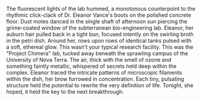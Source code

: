 The fluorescent lights of the lab hummed, a monotonous counterpoint to the rhythmic click-clack of Dr. Eleanor Vance's boots on the polished concrete floor.  Dust motes danced in the single shaft of afternoon sun piercing the grime-coated window of the subterranean bio-engineering lab.  Eleanor, her auburn hair pulled back in a tight bun, focused intently on the swirling broth in the petri dish.  Around her, rows upon rows of identical tanks pulsed with a soft, ethereal glow.  This wasn’t your typical research facility.  This was the  "Project Chimera" lab, tucked away beneath the sprawling campus of the University of Nova Terra.  The air, thick with the smell of ozone and something faintly metallic,  whispered of secrets held deep within the complex.  Eleanor traced the intricate patterns of microscopic filaments within the dish, her brow furrowed in concentration.  Each tiny, pulsating structure held the potential to rewrite the very definition of life. Tonight, she hoped, it held the key to the next breakthrough.

